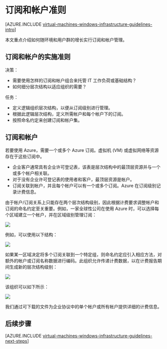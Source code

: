 <properties
	pageTitle="订阅和帐户准则 | Azure"
	description="了解 Azure 中订阅和帐户的关键设计和实施准则。"
	documentationCenter=""
	services="virtual-machines-windows"
	authors="iainfoulds"
	manager="timlt"
	editor=""
	tags="azure-resource-manager"/>  


<tags
	ms.service="virtual-machines-windows"
	ms.workload="infrastructure-services"
	ms.tgt_pltfrm="vm-windows"
	ms.devlang="na"
	ms.topic="article"
	ms.date="09/08/2016"
	wacn.date="12/26/2016"
	ms.author="iainfou"/>

# 订阅和帐户准则

[AZURE.INCLUDE [virtual-machines-windows-infrastructure-guidelines-intro](../../includes/virtual-machines-windows-infrastructure-guidelines-intro.md)]

本文重点介绍如何随环境和用户群的增长实行订阅和帐户管理。


## 订阅和帐户的实施准则

决策：

- 需要使用怎样的订阅和帐户组合来托管 IT 工作负荷或基础结构？
- 如何细分层次结构以适应组织的需要？

任务：

- 定义逻辑组织层次结构，以便从订阅级别进行管理。
- 根据此逻辑层次结构，定义所需帐户和每个帐户下的订阅。
- 按照命名约定来创建订阅和帐户集。


## 订阅和帐户

若要使用 Azure，需要一个或多个 Azure 订阅。虚拟机 (VM) 或虚拟网络等资源存在于这些订阅中。

- 企业客户通常具有企业许可登记表，该表是层次结构中的最顶层资源并与一个或多个帐户相关联。
- 对于没有企业许可登记表的使用者和客户，最顶层资源是帐户。
- 订阅关联到帐户，并且每个帐户可以有一个或多个订阅。Azure 在订阅级别记录计费信息。

由于帐户/订阅关系上只能存在两个层次结构级别，因此根据计费要求调整帐户和订阅的命名约定至关重要。例如，一家全球性公司在使用 Azure 时，可以选择每个区域建立一个帐户，并在区域级别管理订阅：

![](./media/virtual-machines-common-infrastructure-service-guidelines/sub01.png)

例如，可以使用以下结构：

![](./media/virtual-machines-common-infrastructure-service-guidelines/sub02.png)  


如果某一区域决定将多个订阅关联到一个特定组，则命名约定应引入相应方法，对额外的帐户或订阅名称数据进行编码。此组织允许传递计费数据，以在计费报告期间生成新的层次结构级别：

![](./media/virtual-machines-common-infrastructure-service-guidelines/sub03.png)  


该组织可以如下所示：

![](./media/virtual-machines-common-infrastructure-service-guidelines/sub04.png)  


我们通过可下载的文件为企业协议中的单个帐户或所有帐户提供详细的计费信息。


## <a name="next-steps"></a>后续步骤

[AZURE.INCLUDE [virtual-machines-windows-infrastructure-guidelines-next-steps](../../includes/virtual-machines-windows-infrastructure-guidelines-next-steps.md)]

<!---HONumber=Mooncake_Quality_Review_1215_2016-->